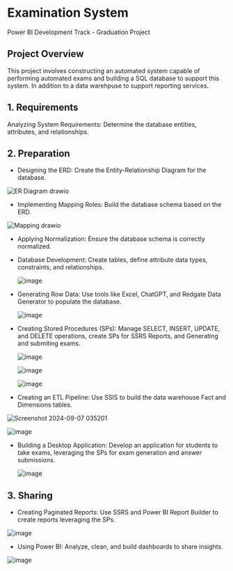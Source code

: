 # Examination System
Power BI Development Track - Graduation Project

## Project Overview
This project involves constructing an automated system capable of performing automated exams and building a SQL database to support this system. In addition to a data warehpuse to support reporting services.

## 1. Requirements
Analyzing System Requirements: Determine the database entities, attributes, and relationships.

## 2. Preparation
- Designing the ERD: Create the Entity-Relationship Diagram for the database.
  
![ER Diagram drawio](https://github.com/user-attachments/assets/a1a641dc-0298-43ca-b995-35fdeed0cfd4)

  
- Implementing Mapping Roles: Build the database schema based on the ERD.

![Mapping drawio](https://github.com/user-attachments/assets/590ca7fe-d0c9-425b-8fa9-398f8de1c3fa)

- Applying Normalization: Ensure the database schema is correctly normalized.
- Database Development: Create tables, define attribute data types, constraints, and relationships.

  ![image](https://github.com/user-attachments/assets/47f4682f-bc6e-4ef0-8c76-0a6dc05e94c4)

- Generating Row Data: Use tools like Excel, ChatGPT, and Redgate Data Generator to populate the database.

  ![image](https://github.com/user-attachments/assets/b7379d83-967a-4c50-a683-c8be2a8ac133)

- Creating Stored Procedures (SPs): Manage SELECT, INSERT, UPDATE, and DELETE operations, create SPs for SSRS Reports, and Generating and submiting exams.

  ![image](https://github.com/user-attachments/assets/19703c65-6deb-4b55-b8e5-3fa3e7559170)

  ![image](https://github.com/user-attachments/assets/f0f9f191-1c26-41d7-8836-14abef511508)

  ![image](https://github.com/user-attachments/assets/eeaff045-81d6-49fb-ad61-2dd47cee0726)


- Creating an ETL Pipeline: Use SSIS to build the data warehouse Fact and Dimensions tables.

![Screenshot 2024-09-07 035201](https://github.com/user-attachments/assets/07636fa8-f586-42a8-a046-d9266ff6b42e)

![image](https://github.com/user-attachments/assets/7f5796f5-7527-4b66-85ee-b1028c8a1771)

- Building a Desktop Application: Develop an application for students to take exams, leveraging the SPs for exam generation and answer submissions.

  ![image](https://github.com/user-attachments/assets/9d3db0a8-670d-47cc-a5a0-77ace14614f6)

## 3. Sharing
- Creating Paginated Reports: Use SSRS and Power BI Report Builder to create reports leveraging the SPs.
  
![image](https://github.com/user-attachments/assets/8ab5f78c-f770-4c09-885b-baf88d46e2e9)

- Using Power BI: Analyze, clean, and build dashboards to share insights.

 ![image](https://github.com/user-attachments/assets/889c667b-72a1-4f28-af19-eb5639fec174)
 
